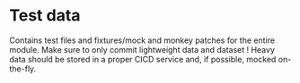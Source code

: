 # Test data
Contains test files and fixtures/mock and monkey patches for the entire module.
Make sure to only commit lightweight data and dataset !
Heavy data should be stored in a proper CICD service and, if possible, mocked on-the-fly.